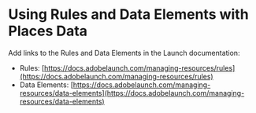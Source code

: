 # Using Rules and Data Elements with Places Data

Add links to the Rules and Data Elements in the Launch documentation:

* Rules: [https://docs.adobelaunch.com/managing-resources/rules](https://docs.adobelaunch.com/managing-resources/rules)
* Data Elements: [https://docs.adobelaunch.com/managing-resources/data-elements](https://docs.adobelaunch.com/managing-resources/data-elements)

